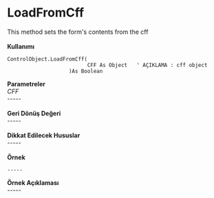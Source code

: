 # LoadFromCff

This method sets the form's contents from the cff\
\
**Kullanımı**

```
ControlObject.LoadFromCff(
                          CFF As Object   ' AÇIKLAMA : cff object   
                    )As Boolean
```

**Parametreler**\
_CFF_\
\-----\
\
**Geri Dönüş Değeri**\
\-----\
\
**Dikkat Edilecek Hususlar**\
\-----\
\
**Örnek**

```
-----
```

**Örnek Açıklaması**\
\-----
